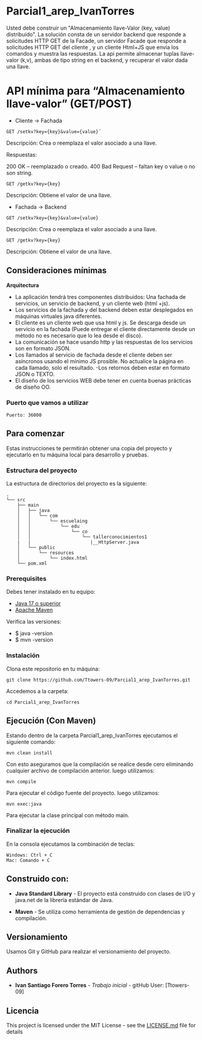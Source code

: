 # Parcial1_arep_IvanTorres

Usted debe construir un "Almacenamiento llave-Valor (key, value) distribuido". La solución consta de un servidor backend que responde a solicitudes HTTP GET de la Facade, un servidor Facade que responde a solicitudes HTTP GET del cliente , y un cliente Html+JS que envía los comandos y muestra las respuestas. La api permite almacenar tuplas llave-valor (k,v), ambas de tipo string en el backend, y recuperar el valor dada una llave. 

# API mínima para “Almacenamiento llave-valor” (GET/POST)

- Cliente → Fachada
````
GET /setkv?key={key}&value={value}´
````
Descripción: Crea o reemplaza el valor asociado a una llave.

Respuestas:

200 OK – reemplazado  o creado.
400 Bad Request – faltan key o value o no son string.

````
GET /getkv?key={key}
````
Descripción: Obtiene el valor de una llave.

- Fachada → Backend
````
GET /setkv?key={key}&value={value}
````
Descripción: Crea o reemplaza el valor asociado a una llave.
````
GET /getkv?key={key}
````
Descripción: Obtiene el valor de una llave.



## Consideraciones mínimas

**Arquitectura**
 
- La aplicación tendrá tres componentes distribuidos: Una fachada de servicios, un servicio de backend, y un cliente web (html +js).
- Los servicios de la fachada y del backend deben estar desplegados en máquinas virtuales java  diferentes.
- El cliente es un cliente web que usa html y js. Se descarga desde un servicio en la fachada (Puede entregar el cliente directamente desde un método no es necesario que lo lea desde el disco).
- La comunicación se hace usando http y las respuestas de los servicios son en formato JSON.
- Los llamados al servicio de fachada desde el cliente deben ser asíncronos usando el mínimo JS prosible. No actualice la página en cada llamado, solo el resultado.
-Los retornos deben estar  en formato JSON o TEXTO.
- El diseño de los servicios WEB debe tener en cuenta buenas prácticas de diseño OO.

### Puerto que vamos a utilizar
````
Puerto: 36000
````

## Para comenzar
Estas instrucciones te permitirán obtener una copia del proyecto y ejecutarlo en tu máquina local para desarrollo y pruebas.  

### Estructura del proyecto

La estructura de directorios del proyecto es la siguiente:


```
.
└── src
    ├── main
    │   ├── java
    │   │   └── com
    │   │       └── escuelaing
    │   │           └── edu
    │   │               └── co
    │   │                   └── tallerconocimientos1
    |   |                      |__HttpServer.java
    │   └── public
    │       └── resources
    │           └── index.html
    └── pom.xml
```


### Prerequisites
Debes tener instalado en tu equipo:  

- [Java 17 o superior](https://adoptium.net/)  
- [Apache Maven](https://maven.apache.org/) 

Verifica las versiones:
- $ java -version
- $ mvn -version


### Instalación
Clona este repositorio en tu máquina:
```
git clone https://github.com/Ttowers-09/Parcial1_arep_IvanTorres.git
```
Accedemos a la carpeta:
```
cd Parcial1_arep_IvanTorres
```


## Ejecución (Con Maven)
Estando dentro de la carpeta Parcial1_arep_IvanTorres ejecutamos el siguiente  comando:
```
mvn clean install
```
Con esto aseguramos que la compilación se realice desde cero eliminando cualquier archivo de compilación anterior.
luego utilizamos:
```
mvn compile
```
Para ejecutar el código fuente del proyecto.
luego utilizamos:
```
mvn exec:java
```
Para ejecutar la clase principal con método main.

### Finalizar la ejecución

En la consola ejecutamos la combinación de teclas: 

```
Windows: Ctrl + C
Mac: Comando + C
```

## Construido con:

- **Java Standard Library** - El proyecto está construido con clases de I/O y java.net de la librería estándar de Java.

- **Maven** - Se utiliza como herramienta de gestión de dependencias y compilación.

## Versionamiento

Usamos Git y GitHub para realizar el versionamiento del proyecto.

## Authors

* **Ivan Santiago Forero Torres** - *Trabajo inicial* - gitHub User: [Ttowers-09]


## Licencia

This project is licensed under the MIT License - see the [LICENSE.md](LICENSE.md) file for details
